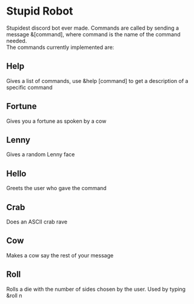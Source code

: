 # Stupid Robot
Stupidest discord bot ever made. Commands are called by sending a message &\[command], where command is the name of the command needed.  
The commands currently implemented are:

## Help
Gives a list of commands, use &help \[command] to get a description of a specific command

## Fortune
Gives you a fortune as spoken by a cow

## Lenny
Gives a random Lenny face

## Hello
Greets the user who gave the command

## Crab
Does an ASCII crab rave

## Cow
Makes a cow say the rest of your message

## Roll
Rolls a die with the number of sides chosen by the user. Used by typing &roll n
